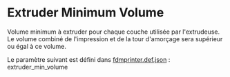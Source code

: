 # Extruder Minimum Volume

Volume minimum à extruder pour chaque couche utilisée par l'extrudeuse. Le volume combiné de l'impression et de la tour d'amorçage sera supérieur ou égal à ce volume.

Le paramètre suivant est défini dans [fdmprinter.def.json](https://github.com/smartavionics/Cura/blob/mb-master/resources/definitions/fdmprinter.def.json) : extruder_min_volume